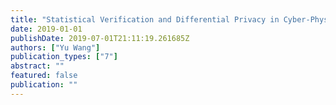 ```yaml
---
title: "Statistical Verification and Differential Privacy in Cyber-Physical Systems"
date: 2019-01-01
publishDate: 2019-07-01T21:11:19.261685Z
authors: ["Yu Wang"]
publication_types: ["7"]
abstract: ""
featured: false
publication: ""
---
```


